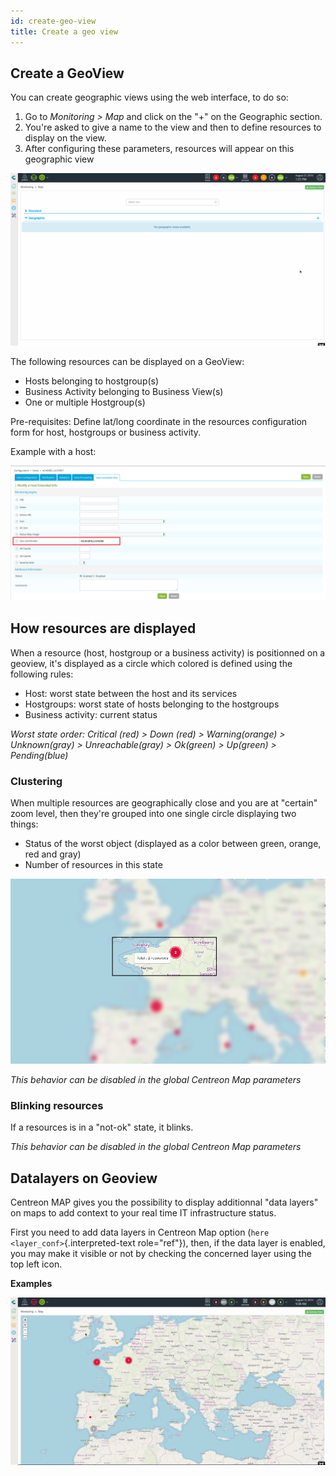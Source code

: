 ```yaml
---
id: create-geo-view
title: Create a geo view
---
```


## Create a GeoView

You can create geographic views using the web interface, to do so:

1.  Go to *Monitoring \> Map* and click on the \"+\" on the Geographic
    section.
2.  You\'re asked to give a name to the view and then to define
    resources to display on the view.
3.  After configuring these parameters, resources will appear on this
    geographic view

![image](../assets/data-presentation/geo_view_creation.gif)

The following resources can be displayed on a GeoView:

-   Hosts belonging to hostgroup(s)
-   Business Activity belonging to Business View(s)
-   One or multiple Hostgroup(s)

Pre-requisites: Define lat/long coordinate in the resources
configuration form for host, hostgroups or business activity.

Example with a host:

![image](../assets/data-presentation/host_geocoord.png)

## How resources are displayed

When a resource (host, hostgroup or a business activity) is positionned
on a geoview, it\'s displayed as a circle which colored is defined using
the following rules:

-   Host: worst state between the host and its services
-   Hostgroups: worst state of hosts belonging to the hostgroups
-   Business activity: current status

*Worst state order: Critical (red) \> Down (red) \> Warning(orange) \>
Unknown(gray) \> Unreachable(gray) \> Ok(green) \> Up(green) \>
Pending(blue)*

### Clustering

When multiple resources are geographically close and you are at
\"certain\" zoom level, then they\'re grouped into one single circle
displaying two things:

-   Status of the worst object (displayed as a color between green,
    orange, red and gray)
-   Number of resources in this state

![image](../assets/data-presentation/geo_marker_clustering_infos.png)

*This behavior can be disabled in the global Centreon Map parameters*

### Blinking resources

If a resources is in a \"not-ok\" state, it blinks.

*This behavior can be disabled in the global Centreon Map parameters*

## Datalayers on Geoview

Centreon MAP gives you the possibility to display additionnal \"data
layers\" on maps to add context to your real time IT infrastructure
status.

First you need to add data layers in Centreon Map option
(`here <layer_conf>`{.interpreted-text role="ref"}), then, if the data
layer is enabled, you may make it visible or not by checking the
concerned layer using the top left icon.

**Examples**

![image](../assets/data-presentation/geoview_datalayers.gif)
